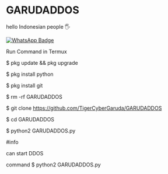 # GARUDADDOS 

hello Indonesian people 🖐️

 [![WhatsApp Badge](https://img.shields.io/badge/-6281331369655-green?style=flat&logo=WhatsApp&logoColor=white&link=https://wa.me/6281331369655/)](https://wa.me/6281331369655/)
 
Run Command in Termux 

$ pkg update && pkg upgrade 

$ pkg install python 

$ pkg install git 

$ rm -rf GARUDADDOS 

$ git clone https://github.com/TigerCyberGaruda/GARUDADDOS 

$ cd GARUDADDOS 

$ python2 GARUDADDOS.py 

#info

can start DDOS 

command $ python2 GARUDADDOS.py <Ip> <port> <packetSize>

